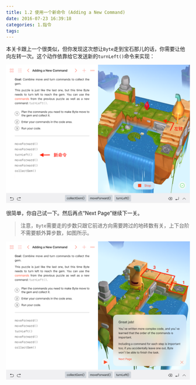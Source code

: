 ```yaml
---
title: 1.2 使用一个新命令 (Adding a New Command)
date: 2016-07-23 16:39:18
categories: 1.指令
tags:
---
```



本关卡跟上一个很类似，但你发现这次想让`Byte`走到宝石那儿的话，你需要让他向左转一次。这个动作依靠给它发送新的`turnLeft()`命令来实现：

![左转命令](/images/commands/addinganewcommand/1s.png)

很简单，你自己试一下。然后再点“Next Page”继续下一关。


> 注意，`Byte`需要走的步数只跟它前进方向需要跨过的地砖数有关，上下台阶不需要额外算步数，如图所示。

![前进步数问题](/images/commands/addinganewcommand/2s.png)
